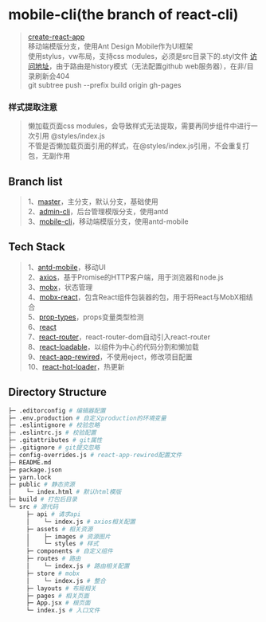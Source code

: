 # mobile-cli(the branch of react-cli)
> [create-react-app](https://github.com/facebookincubator/create-react-app)  
> 移动端模版分支，使用Ant Design Mobile作为UI框架  
> 使用stylus，vw布局，支持css modules，必须是src目录下的.styl文件
> [访问地址](https://jekorx.github.io/react-cli)，由于路由是history模式（无法配置github web服务器），在非/目录刷新会404  
> git subtree push --prefix build origin gh-pages  

### 样式提取注意
> 懒加载页面css modules，会导致样式无法提取，需要再同步组件中进行一次引用 @styles/index.js  
> 不管是否懒加载页面引用的样式，在@styles/index.js引用，不会重复打包，无副作用  

## Branch list
> 1、[master](https://github.com/jekorx/react-cli/tree/master)，主分支，默认分支，基础使用  
> 2、[admin-cli](https://github.com/jekorx/react-cli/tree/admin-cli)，后台管理模版分支，使用antd  
> 3、[mobile-cli](https://github.com/jekorx/react-cli/tree/mobile-cli)，移动端模版分支，使用antd-mobile  

## Tech Stack
> 1、[antd-mobile](https://mobile.ant.design/docs/react/introduce-cn)，移动UI  
> 2、[axios](https://github.com/axios/axios)，基于Promise的HTTP客户端，用于浏览器和node.js  
> 3、[mobx](https://cn.mobx.js.org)，状态管理  
> 4、[mobx-react](https://github.com/mobxjs/mobx-react)，包含React组件包装器的包，用于将React与MobX相结合  
> 5、[prop-types](https://github.com/facebook/prop-types)，props变量类型检测  
> 6、[react](https://reactjs.org)  
> 7、[react-router](https://github.com/ReactTraining/react-router#packages)，react-router-dom自动引入react-router  
> 8、[react-loadable](https://github.com/jamiebuilds/react-loadable)，以组件为中心的代码分割和懒加载  
> 9、[react-app-rewired](https://github.com/timarney/react-app-rewired)，不使用eject，修改项目配置  
> 10、[react-hot-loader](https://github.com/gaearon/react-hot-loader)，热更新  

## Directory Structure
```bash
├─ .editorconfig # 编辑器配置
├─ .env.production # 自定义production的环境变量
├─ .eslintignore # 校验忽略
├─ .eslintrc.js # 校验配置
├─ .gitattributes # git属性
├─ .gitignore # git提交忽略
├─ config-overrides.js # react-app-rewired配置文件
├─ README.md
├─ package.json
├─ yarn.lock
├─ public # 静态资源
│    └─ index.html # 默认html模版
├─ build # 打包后目录
└─ src # 源代码
     ├─ api # 请求api
     │    └─ index.js # axios相关配置
     ├─ assets # 相关资源
     │    ├─ images # 资源图片
     │    └─ styles # 样式
     ├─ components # 自定义组件
     ├─ routes # 路由
     │    └─ index.js # 路由相关配置
     ├─ store # mobx
     │    └─ index.js # 整合
     ├─ layouts # 布局相关
     ├─ pages # 相关页面
     ├─ App.jsx # 根页面
     └─ index.js # 入口文件
```
